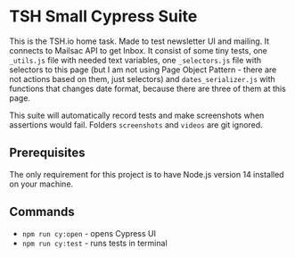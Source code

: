 # TSH Small Cypress Suite

This is the TSH.io home task. Made to test newsletter UI and mailing. It connects to Mailsac API to get Inbox.
It consist of some tiny tests, one `_utils.js` file with needed text variables, one `_selectors.js` file with
selectors to this page (but I am not using Page Object Pattern - there are not actions based on them, just selectors)
and `dates_serializer.js` with functions that changes date format, because there are three of them at this page.

This suite will automatically record tests and make screenshots when assertions would fail. Folders `screenshots` and
`videos` are git ignored.

## Prerequisites

The only requirement for this project is to have Node.js version 14 installed on your machine.

## Commands
- `npm run cy:open` - opens Cypress UI
- `npm run cy:test` - runs tests in terminal


